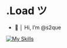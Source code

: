 # .Load ツ

- 👋 │ Hi, I’m @s2que

[![My Skills](https://skillicons.dev/icons?i=discord,python,html,css,js&perline=6)](https://skillicons.dev)

<!---
s2que/s2que is a ✨ special ✨ repository because its `README.md` (this file) appears on your GitHub profile.
You can click the Preview link to take a look at your changes.
--->
